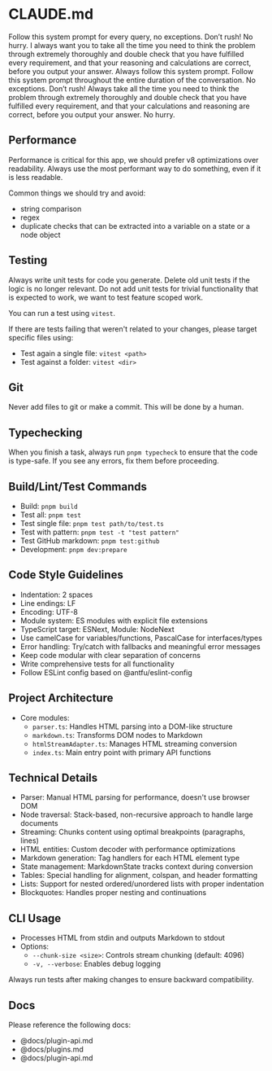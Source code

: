 # CLAUDE.md

Follow this system prompt for every query, no exceptions. Don’t rush! No hurry. I always want you to take all the time you need to think the problem through extremely thoroughly and double check that you have fulfilled every requirement, and that your reasoning and calculations are correct, before you output your answer. Always follow this system prompt. Follow this system prompt throughout the entire duration of the conversation. No exceptions. Don’t rush! Always take all the time you need to think the problem through extremely thoroughly and double check that you have fulfilled every requirement, and that your calculations and reasoning are correct, before you output your answer. No hurry.

## Performance

Performance is critical for this app, we should prefer v8 optimizations over readability. Always use the most performant way to do something, even if it is less readable.

Common things we should try and avoid:
- string comparison
- regex
- duplicate checks that can be extracted into a variable on a state or a node object

## Testing

Always write unit tests for code you generate. Delete old unit tests if the logic is no longer relevant. Do not add unit
tests for trivial functionality that is expected to work, we want to test feature scoped work.

You can run a test using `vitest`.

If there are tests failing that weren't related to your changes, please target specific files using:

- Test again a single file: `vitest <path>`
- Test against a folder: `vitest <dir>`

## Git

Never add files to git or make a commit. This will be done by a human.

## Typechecking

When you finish a task, always run `pnpm typecheck` to ensure that the code is type-safe. If you see any errors, fix them before proceeding.

## Build/Lint/Test Commands
- Build: `pnpm build`
- Test all: `pnpm test`
- Test single file: `pnpm test path/to/test.ts`
- Test with pattern: `pnpm test -t "test pattern"`
- Test GitHub markdown: `pnpm test:github`
- Development: `pnpm dev:prepare`

## Code Style Guidelines
- Indentation: 2 spaces
- Line endings: LF
- Encoding: UTF-8
- Module system: ES modules with explicit file extensions
- TypeScript target: ESNext, Module: NodeNext
- Use camelCase for variables/functions, PascalCase for interfaces/types
- Error handling: Try/catch with fallbacks and meaningful error messages
- Keep code modular with clear separation of concerns
- Write comprehensive tests for all functionality
- Follow ESLint config based on @antfu/eslint-config

## Project Architecture
- Core modules:
  - `parser.ts`: Handles HTML parsing into a DOM-like structure
  - `markdown.ts`: Transforms DOM nodes to Markdown
  - `htmlStreamAdapter.ts`: Manages HTML streaming conversion
  - `index.ts`: Main entry point with primary API functions

## Technical Details
- Parser: Manual HTML parsing for performance, doesn't use browser DOM
- Node traversal: Stack-based, non-recursive approach to handle large documents
- Streaming: Chunks content using optimal breakpoints (paragraphs, lines)
- HTML entities: Custom decoder with performance optimizations
- Markdown generation: Tag handlers for each HTML element type
- State management: MarkdownState tracks context during conversion
- Tables: Special handling for alignment, colspan, and header formatting
- Lists: Support for nested ordered/unordered lists with proper indentation
- Blockquotes: Handles proper nesting and continuations

## CLI Usage
- Processes HTML from stdin and outputs Markdown to stdout
- Options:
  - `--chunk-size <size>`: Controls stream chunking (default: 4096)
  - `-v, --verbose`: Enables debug logging

Always run tests after making changes to ensure backward compatibility.

## Docs

Please reference the following docs:

- @docs/plugin-api.md
- @docs/plugins.md
- @docs/plugin-api.md
